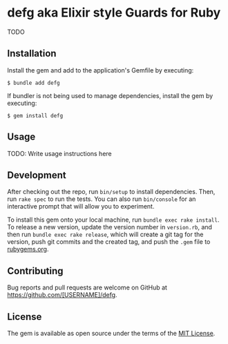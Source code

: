 # defg aka Elixir style Guards for Ruby

TODO

## Installation

Install the gem and add to the application's Gemfile by executing:

    $ bundle add defg

If bundler is not being used to manage dependencies, install the gem by executing:

    $ gem install defg

## Usage

TODO: Write usage instructions here

## Development

After checking out the repo, run `bin/setup` to install dependencies. Then, run `rake spec` to run the tests. You can also run `bin/console` for an interactive prompt that will allow you to experiment.

To install this gem onto your local machine, run `bundle exec rake install`. To release a new version, update the version number in `version.rb`, and then run `bundle exec rake release`, which will create a git tag for the version, push git commits and the created tag, and push the `.gem` file to [rubygems.org](https://rubygems.org).

## Contributing

Bug reports and pull requests are welcome on GitHub at https://github.com/[USERNAME]/defg.

## License

The gem is available as open source under the terms of the [MIT License](https://opensource.org/licenses/MIT).
